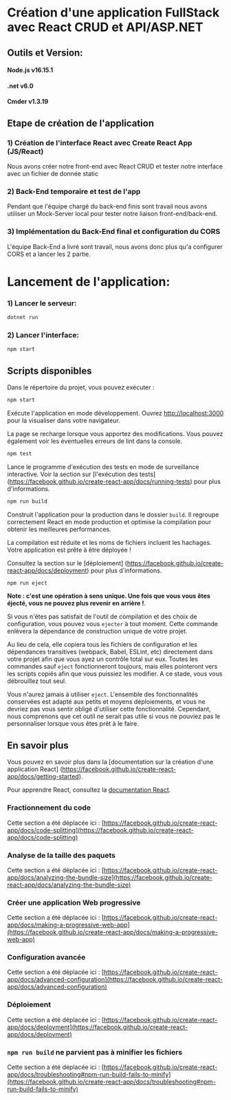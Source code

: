 # Création d'une application FullStack avec React CRUD et API/ASP.NET

## Outils et Version:
#### Node.js v16.15.1
#### .net v6.0
#### Cmder v1.3.19


## Etape de création de l'application
### 1) Création de l'interface React avec Create React App (JS/React)
Nous avons créer notre front-end avec React CRUD et tester notre interface avec un fichier de donnée static
### 2) Back-End temporaire et test de l'app
Pendant que l'équipe chargé du back-end finis sont travail nous avons utiliser un Mock-Server local pour tester notre liaison front-end/back-end.
### 3) Implémentation du Back-End final et configuration du CORS
L'équipe Back-End a livré sont travail, nous avons donc plus qu'a configurer CORS et a lancer les 2 partie.

# Lancement de l'application:
### 1) Lancer le serveur:
```sh
dotnet run
```
### 2) Lancer l'interface:
```sh
npm start
```

## Scripts disponibles

Dans le répertoire du projet, vous pouvez exécuter :
```sh
npm start
```

Exécute l'application en mode développement.
Ouvrez [http://localhost:3000](http://localhost:3000) pour la visualiser dans votre navigateur.

La page se recharge lorsque vous apportez des modifications.
Vous pouvez également voir les éventuelles erreurs de lint dans la console.
```sh
npm test
```

Lance le programme d'exécution des tests en mode de surveillance interactive.
Voir la section sur [l'exécution des tests] (https://facebook.github.io/create-react-app/docs/running-tests) pour plus d'informations.
```sh
npm run build
```

Construit l'application pour la production dans le dossier `build`.
Il regroupe correctement React en mode production et optimise la compilation pour obtenir les meilleures performances.

La compilation est réduite et les noms de fichiers incluent les hachages.
Votre application est prête à être déployée !

Consultez la section sur le [déploiement] (https://facebook.github.io/create-react-app/docs/deployment) pour plus d'informations.

```sh
npm run eject
```

**Note : c'est une opération à sens unique. Une fois que vous vous êtes éjecté, vous ne pouvez plus revenir en arrière !**.

Si vous n'êtes pas satisfait de l'outil de compilation et des choix de configuration, vous pouvez vous `ejecter` à tout moment. Cette commande enlèvera la dépendance de construction unique de votre projet.

Au lieu de cela, elle copiera tous les fichiers de configuration et les dépendances transitives (webpack, Babel, ESLint, etc) directement dans votre projet afin que vous ayez un contrôle total sur eux. Toutes les commandes sauf `eject` fonctionneront toujours, mais elles pointeront vers les scripts copiés afin que vous puissiez les modifier. A ce stade, vous vous débrouillez tout seul.

Vous n'aurez jamais à utiliser `eject`. L'ensemble des fonctionnalités conservées est adapté aux petits et moyens déploiements, et vous ne devriez pas vous sentir obligé d'utiliser cette fonctionnalité. Cependant, nous comprenons que cet outil ne serait pas utile si vous ne pouviez pas le personnaliser lorsque vous êtes prêt à le faire.

## En savoir plus

Vous pouvez en savoir plus dans la [documentation sur la création d'une application React] (https://facebook.github.io/create-react-app/docs/getting-started).

Pour apprendre React, consultez la [documentation React](https://reactjs.org/).

### Fractionnement du code

Cette section a été déplacée ici : [https://facebook.github.io/create-react-app/docs/code-splitting](https://facebook.github.io/create-react-app/docs/code-splitting)

### Analyse de la taille des paquets

Cette section a été déplacée ici : [https://facebook.github.io/create-react-app/docs/analyzing-the-bundle-size](https://facebook.github.io/create-react-app/docs/analyzing-the-bundle-size)

### Créer une application Web progressive

Cette section a été déplacée ici : [https://facebook.github.io/create-react-app/docs/making-a-progressive-web-app](https://facebook.github.io/create-react-app/docs/making-a-progressive-web-app)

### Configuration avancée

Cette section a été déplacée ici : [https://facebook.github.io/create-react-app/docs/advanced-configuration](https://facebook.github.io/create-react-app/docs/advanced-configuration)

### Déploiement

Cette section a été déplacée ici : [https://facebook.github.io/create-react-app/docs/deployment](https://facebook.github.io/create-react-app/docs/deployment)

### `npm run build` ne parvient pas à minifier les fichiers

Cette section a été déplacée ici : [https://facebook.github.io/create-react-app/docs/troubleshooting#npm-run-build-fails-to-minify](https://facebook.github.io/create-react-app/docs/troubleshooting#npm-run-build-fails-to-minify)
